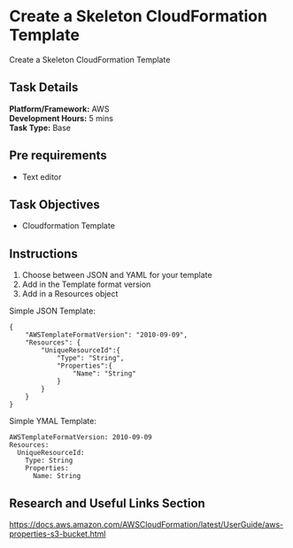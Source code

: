 # Create a Skeleton CloudFormation Template

Create a Skeleton CloudFormation Template
      
## Task Details  
**Platform/Framework:** AWS  
**Development Hours:** 5 mins  
**Task Type:** Base  
    
## Pre requirements
* Text editor
 
## Task Objectives
* Cloudformation Template
 
## Instructions
1. Choose between JSON and YAML for your template
1. Add in the Template format version
1. Add in a Resources object

Simple JSON Template:
```
{
    "AWSTemplateFormatVersion": "2010-09-09",
    "Resources": {
        "UniqueResourceId":{
            "Type": "String",
            "Properties":{
                "Name": "String"
            }
        }
    }
}
```

Simple YMAL Template:
```
AWSTemplateFormatVersion: 2010-09-09
Resources:
  UniqueResourceId:
    Type: String
    Properties:
      Name: String
```

## Research and Useful Links Section
https://docs.aws.amazon.com/AWSCloudFormation/latest/UserGuide/aws-properties-s3-bucket.html
